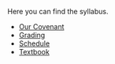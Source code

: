 Here you can find the syllabus.

- [Our Covenant](./contract.md)
- [Grading](./grading.md)
- [Schedule](./schedule.md)
- [Textbook](./textbook.md)


